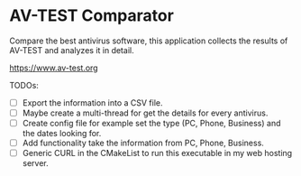 # AV-TEST Comparator

Compare the best antivirus software, this application collects the results of AV-TEST and analyzes it in detail.

https://www.av-test.org

TODOs:
- [ ] Export the information into a CSV file.
- [ ] Maybe create a multi-thread for get the details for every antivirus.
- [ ] Create config file for example set the type (PC, Phone, Business) and the dates looking for.
- [ ] Add functionality take the information from PC, Phone, Business.
- [ ] Generic CURL in the CMakeList to run this executable in my web hosting server.
